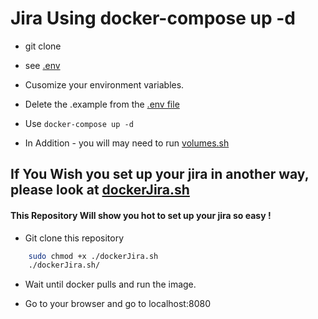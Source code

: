 # Jira Using docker-compose up -d

* git clone 

* see [.env](.https://github.com/Shachar297/docker-compose-Jira/blob/master/.env.example)

* Cusomize your environment variables.

* Delete the .example from the [.env file](https://github.com/Shachar297/docker-compose-Jira/blob/master/.env.example)

* Use ```docker-compose up -d```

* In Addition - you will may need to run [volumes.sh](https://github.com/Shachar297/docker-compose-Jira/blob/master/volumes.sh)

## If You Wish you set up your jira in another way, please look at [dockerJira.sh](https://github.com/Shachar297/docker-compose-Jira/blob/master/dockerJira.sh)


#### This Repository Will show you hot to set up your jira so easy !

* Git clone this repository

```sh
    sudo chmod +x ./dockerJira.sh
    ./dockerJira.sh/
```

* Wait until docker pulls and run the image.

* Go to your browser and go to localhost:8080

